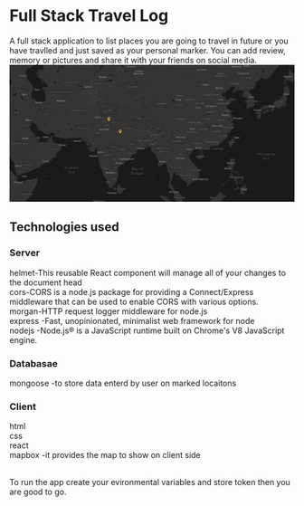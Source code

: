 # Full Stack Travel Log

A full stack application to list places you are going to travel in future or you have travlled and just saved as your personal marker.
You can add review, memory or pictures and share it with your friends on social media.
![alt text](https://github.com/avinesh2101/destiny-marker/blob/master/demo.png)
## Technologies used
### Server
helmet-This reusable React component will manage all of your changes to the document head
</br>
cors-CORS is a node.js package for providing a Connect/Express middleware that can be used to enable CORS with various options.
</br>
morgan-HTTP request logger middleware for node.js
</br> 
express -Fast, unopinionated, minimalist web framework for node
</br>
nodejs -Node.js® is a JavaScript runtime built on Chrome's V8 JavaScript engine.
### Databasae
mongoose -to store data enterd by user on marked locaitons </br> 
### Client 
 html</br>css</br>react </br> mapbox -it provides the map to show on client side




</br>
To run the app create your evironmental variables and store token then you are good to go.
